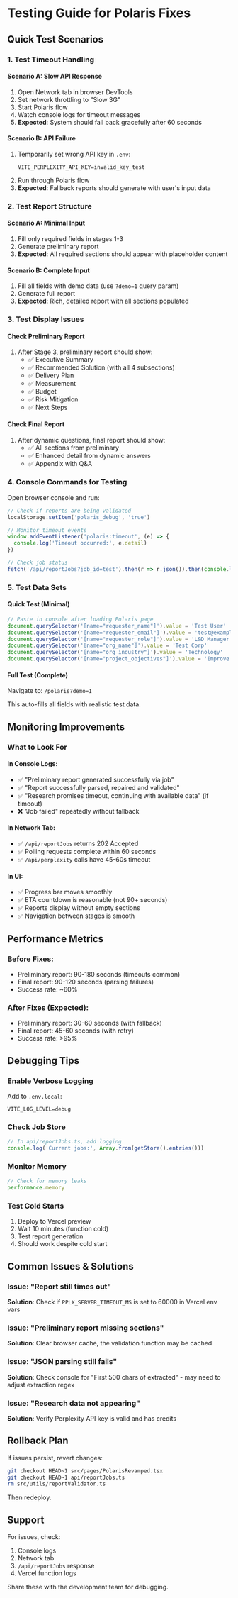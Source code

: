 # Testing Guide for Polaris Fixes

## Quick Test Scenarios

### 1. Test Timeout Handling

#### Scenario A: Slow API Response
1. Open Network tab in browser DevTools
2. Set network throttling to "Slow 3G"
3. Start Polaris flow
4. Watch console logs for timeout messages
5. **Expected**: System should fall back gracefully after 60 seconds

#### Scenario B: API Failure
1. Temporarily set wrong API key in `.env`:
   ```
   VITE_PERPLEXITY_API_KEY=invalid_key_test
   ```
2. Run through Polaris flow
3. **Expected**: Fallback reports should generate with user's input data

### 2. Test Report Structure

#### Scenario A: Minimal Input
1. Fill only required fields in stages 1-3
2. Generate preliminary report
3. **Expected**: All required sections should appear with placeholder content

#### Scenario B: Complete Input
1. Fill all fields with demo data (use `?demo=1` query param)
2. Generate full report
3. **Expected**: Rich, detailed report with all sections populated

### 3. Test Display Issues

#### Check Preliminary Report
1. After Stage 3, preliminary report should show:
   - ✅ Executive Summary
   - ✅ Recommended Solution (with all 4 subsections)
   - ✅ Delivery Plan
   - ✅ Measurement
   - ✅ Budget
   - ✅ Risk Mitigation
   - ✅ Next Steps

#### Check Final Report
1. After dynamic questions, final report should show:
   - ✅ All sections from preliminary
   - ✅ Enhanced detail from dynamic answers
   - ✅ Appendix with Q&A

### 4. Console Commands for Testing

Open browser console and run:

```javascript
// Check if reports are being validated
localStorage.setItem('polaris_debug', 'true')

// Monitor timeout events
window.addEventListener('polaris:timeout', (e) => {
  console.log('Timeout occurred:', e.detail)
})

// Check job status
fetch('/api/reportJobs?job_id=test').then(r => r.json()).then(console.log)
```

### 5. Test Data Sets

#### Quick Test (Minimal)
```javascript
// Paste in console after loading Polaris page
document.querySelector('[name="requester_name"]').value = 'Test User'
document.querySelector('[name="requester_email"]').value = 'test@example.com'
document.querySelector('[name="requester_role"]').value = 'L&D Manager'
document.querySelector('[name="org_name"]').value = 'Test Corp'
document.querySelector('[name="org_industry"]').value = 'Technology'
document.querySelector('[name="project_objectives"]').value = 'Improve sales performance'
```

#### Full Test (Complete)
Navigate to: `/polaris?demo=1`

This auto-fills all fields with realistic test data.

## Monitoring Improvements

### What to Look For

#### In Console Logs:
- ✅ "Preliminary report generated successfully via job"
- ✅ "Report successfully parsed, repaired and validated"
- ✅ "Research promises timeout, continuing with available data" (if timeout)
- ❌ "Job failed" repeatedly without fallback

#### In Network Tab:
- ✅ `/api/reportJobs` returns 202 Accepted
- ✅ Polling requests complete within 60 seconds
- ✅ `/api/perplexity` calls have 45-60s timeout

#### In UI:
- ✅ Progress bar moves smoothly
- ✅ ETA countdown is reasonable (not 90+ seconds)
- ✅ Reports display without empty sections
- ✅ Navigation between stages is smooth

## Performance Metrics

### Before Fixes:
- Preliminary report: 90-180 seconds (timeouts common)
- Final report: 90-120 seconds (parsing failures)
- Success rate: ~60%

### After Fixes (Expected):
- Preliminary report: 30-60 seconds (with fallback)
- Final report: 45-60 seconds (with retry)
- Success rate: >95%

## Debugging Tips

### Enable Verbose Logging
Add to `.env.local`:
```
VITE_LOG_LEVEL=debug
```

### Check Job Store
```javascript
// In api/reportJobs.ts, add logging
console.log('Current jobs:', Array.from(getStore().entries()))
```

### Monitor Memory
```javascript
// Check for memory leaks
performance.memory
```

### Test Cold Starts
1. Deploy to Vercel preview
2. Wait 10 minutes (function cold)
3. Test report generation
4. Should work despite cold start

## Common Issues & Solutions

### Issue: "Report still times out"
**Solution**: Check if `PPLX_SERVER_TIMEOUT_MS` is set to 60000 in Vercel env vars

### Issue: "Preliminary report missing sections"
**Solution**: Clear browser cache, the validation function may be cached

### Issue: "JSON parsing still fails"
**Solution**: Check console for "First 500 chars of extracted" - may need to adjust extraction regex

### Issue: "Research data not appearing"
**Solution**: Verify Perplexity API key is valid and has credits

## Rollback Plan

If issues persist, revert changes:

```bash
git checkout HEAD~1 src/pages/PolarisRevamped.tsx
git checkout HEAD~1 api/reportJobs.ts
rm src/utils/reportValidator.ts
```

Then redeploy.

## Support

For issues, check:
1. Console logs
2. Network tab
3. `/api/reportJobs` response
4. Vercel function logs

Share these with the development team for debugging.
